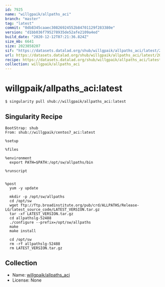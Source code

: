 ```yaml
---
id: 7925
name: "willgpaik/allpaths_aci"
branch: "master"
tag: "latest"
commit: "0db8345caaec30826924552b84701129f283380e"
version: "d1bb036f795278935de52afe2109a4ed"
build_date: "2020-12-12T07:21:36.824Z"
size_mb: 6641
size: 2023858207
sif: "https://datasets.datalad.org/shub/willgpaik/allpaths_aci/latest/2020-12-12-0db8345c-d1bb036f/d1bb036f795278935de52afe2109a4ed.simg"
url: https://datasets.datalad.org/shub/willgpaik/allpaths_aci/latest/2020-12-12-0db8345c-d1bb036f/
recipe: https://datasets.datalad.org/shub/willgpaik/allpaths_aci/latest/2020-12-12-0db8345c-d1bb036f/Singularity
collection: willgpaik/allpaths_aci
---
```


# willgpaik/allpaths_aci:latest

```bash
$ singularity pull shub://willgpaik/allpaths_aci:latest
```

## Singularity Recipe

```singularity
BootStrap: shub
From: shub://willgpaik/centos7_aci:latest

%setup

%files

%environment 
  export PATH=$PATH:/opt/sw/allpaths/bin

%runscript


%post
  yum -y update

  mkdir -p /opt/sw/allpaths
  cd /opt/sw
  wget ftp://ftp.broadinstitute.org/pub/crd/ALLPATHS/Release-LG/latest_source_code/LATEST_VERSION.tar.gz
  tar -xf LATEST_VERSION.tar.gz
  cd allpathslg-52488
  ./configure --prefix=/opt/sw/allpaths
  make
  make install
  
  cd /opt/sw
  rm -rf allpathslg-52488
  rm LATEST_VERSION.tar.gz
```

## Collection

 - Name: [willgpaik/allpaths_aci](https://github.com/willgpaik/allpaths_aci)
 - License: None

